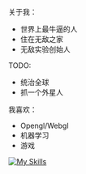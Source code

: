 关于我：

* 世界上最牛逼的人
* 住在无敌之家
* 无敌实验创始人

TODO:

* 统治全球
* 抓一个外星人


我喜欢：

* Opengl/Webgl
* 机器学习
* 游戏

[![My Skills](https://skillicons.dev/icons?i=py,pytorch,tensorflow,jax&theme=light)](https://skillicons.dev)
